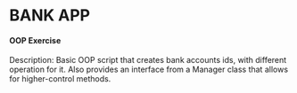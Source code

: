 <h1> BANK APP</h1>
<h4> OOP Exercise </h4>

Description: Basic OOP script that creates bank accounts ids, with different operation for it. Also provides an interface from a Manager class that allows for higher-control methods.

